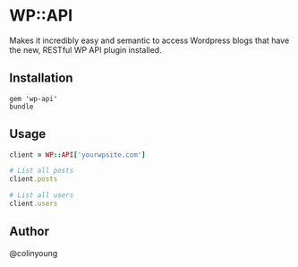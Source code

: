 # WP::API

Makes it incredibly easy and semantic to access Wordpress blogs that have the new, RESTful WP API plugin installed.

## Installation

    gem 'wp-api'
    bundle

## Usage

```ruby
client = WP::API['yourwpsite.com']

# List all posts
client.posts

# List all users
client.users
```

## Author

@colinyoung
